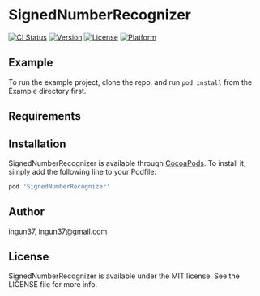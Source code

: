 # SignedNumberRecognizer

[![CI Status](https://img.shields.io/travis/ingun37/SignedNumberRecognizer.svg?style=flat)](https://travis-ci.org/ingun37/SignedNumberRecognizer)
[![Version](https://img.shields.io/cocoapods/v/SignedNumberRecognizer.svg?style=flat)](https://cocoapods.org/pods/SignedNumberRecognizer)
[![License](https://img.shields.io/cocoapods/l/SignedNumberRecognizer.svg?style=flat)](https://cocoapods.org/pods/SignedNumberRecognizer)
[![Platform](https://img.shields.io/cocoapods/p/SignedNumberRecognizer.svg?style=flat)](https://cocoapods.org/pods/SignedNumberRecognizer)

## Example

To run the example project, clone the repo, and run `pod install` from the Example directory first.

## Requirements

## Installation

SignedNumberRecognizer is available through [CocoaPods](https://cocoapods.org). To install
it, simply add the following line to your Podfile:

```ruby
pod 'SignedNumberRecognizer'
```

## Author

ingun37, ingun37@gmail.com

## License

SignedNumberRecognizer is available under the MIT license. See the LICENSE file for more info.
